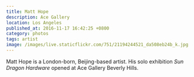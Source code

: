 ```yaml
---
title: Matt Hope
description: Ace Gallery
location: Los Angeles
published_at: 2016-11-17 16:42:25 +0800
category: photos
tags: artist
image: /images/live.staticflickr.com/751/21194244521_da508eb24b_k.jpg
---
```


Matt Hope is a London-born, Beijing-based artist. His solo exhibition *Sun
Dragon Hardware* opened at Ace Gallery Beverly Hills.
